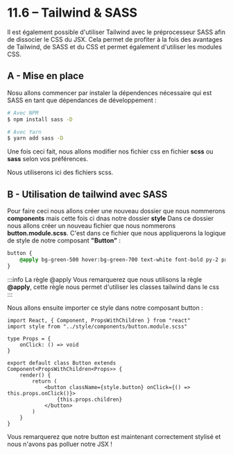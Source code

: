 # 11.6 – Tailwind & SASS

Il est également possible d'utiliser Tailwind avec le préprocesseur SASS afin de dissocier le CSS du JSX.
Cela permet de profiter à la fois des avantages de Tailwind, de SASS et du CSS et permet également d'utiliser les modules CSS.

## A - Mise en place

Nosu allons commencer par instaler la dépendences nécessaire qui est SASS en tant que dépendances de développement :

```bash
# Avec NPM
$ npm install sass -D

# Avec Yarn
$ yarn add sass -D
```

Une fois ceci fait, nous allons modifier nos fichier css en fichier **scss** ou **sass** selon vos préférences.

Nous utiliserons ici des fichiers scss.

## B - Utilisation de tailwind avec SASS

Pour faire ceci nous allons créer une nouveau dossier que nous nommerons **components** mais cette fois ci dnas notre dossier **style**
Dans ce dossier nous allons créer un nouveau fichier que nous nommerons **button.module.scss**.
C'est dans ce fichier que nous appliquerons la logique de style de notre composant **"Button"** :

```scss title=style/components/button.module.scss
button {
	@apply bg-green-500 hover:bg-green-700 text-white font-bold py-2 px-4 rounded;
}
```

:::info La règle @apply
Vous remarquerez que nous utilisons la règle **@apply**, cette règle nous permet d'utiliser les classes tailwind dans le css
:::

Nous allons ensuite importer ce style dans notre composant button :

```tsx title=components/button.tsx
import React, { Component, PropsWithChildren } from "react"
import style from "../style/components/button.module.scss"

type Props = {
	onClick: () => void
}

export default class Button extends Component<PropsWithChildren<Props>> {
	render() {
		return (
			<button className={style.button} onClick={() => this.props.onClick()}>
				{this.props.children}
			</button>
		)
	}
}
```

Vous remarquerez que notre button est maintenant correctement stylisé et nous n'avons pas polluer notre JSX !
